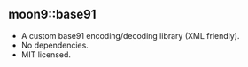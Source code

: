 ## moon9::base91
- A custom base91 encoding/decoding library (XML friendly).
- No dependencies.
- MIT licensed.
